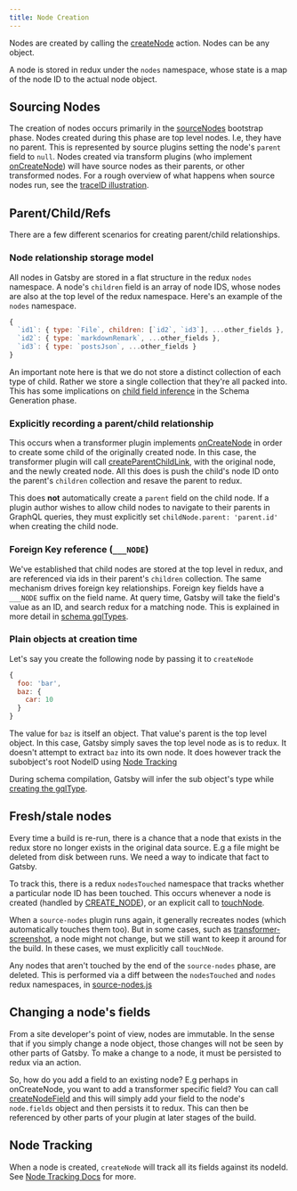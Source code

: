 ```yaml
---
title: Node Creation
---
```


Nodes are created by calling the [createNode](/docs/actions/#createNode) action. Nodes can be any object.

A node is stored in redux under the `nodes` namespace, whose state is a map of the node ID to the actual node object.

## Sourcing Nodes

The creation of nodes occurs primarily in the [sourceNodes](/docs/node-apis/#sourceNodes) bootstrap phase. Nodes created during this phase are top level nodes. I.e, they have no parent. This is represented by source plugins setting the node's `parent` field to `null`. Nodes created via transform plugins (who implement [onCreateNode](/docs/node-apis/#onCreateNode)) will have source nodes as their parents, or other transformed nodes. For a rough overview of what happens when source nodes run, see the [traceID illustration](/docs/how-plugins-apis-are-run/#using-traceid-to-await-downstream-api-calls).

## Parent/Child/Refs

There are a few different scenarios for creating parent/child relationships.

### Node relationship storage model

All nodes in Gatsby are stored in a flat structure in the redux `nodes` namespace. A node's `children` field is an array of node IDS, whose nodes are also at the top level of the redux namespace. Here's an example of the `nodes` namespace.

```javascript
{
  `id1`: { type: `File`, children: [`id2`, `id3`], ...other_fields },
  `id2`: { type: `markdownRemark`, ...other_fields },
  `id3`: { type: `postsJson`, ...other_fields }
}
```

An important note here is that we do not store a distinct collection of each type of child. Rather we store a single collection that they're all packed into. This has some implications on [child field inference](/docs/schema-gql-type/#child-fields-creation) in the Schema Generation phase.

### Explicitly recording a parent/child relationship

This occurs when a transformer plugin implements [onCreateNode](/docs/node-apis/#onCreateNode) in order to create some child of the originally created node. In this case, the transformer plugin will call [createParentChildLink](/docs/actions/#createParentChildLink), with the original node, and the newly created node. All this does is push the child's node ID onto the parent's `children` collection and resave the parent to redux.

This does **not** automatically create a `parent` field on the child node. If a plugin author wishes to allow child nodes to navigate to their parents in GraphQL queries, they must explicitly set `childNode.parent: 'parent.id'` when creating the child node.

### Foreign Key reference (`___NODE`)

We've established that child nodes are stored at the top level in redux, and are referenced via ids in their parent's `children` collection. The same mechanism drives foreign key relationships. Foreign key fields have a `___NODE` suffix on the field name. At query time, Gatsby will take the field's value as an ID, and search redux for a matching node. This is explained in more detail in [schema gqlTypes](/docs/schema-gql-type#foreign-key-reference-___node).

### Plain objects at creation time

Let's say you create the following node by passing it to `createNode`

```javascript
{
  foo: 'bar',
  baz: {
    car: 10
  }
}
```

The value for `baz` is itself an object. That value's parent is the top level object. In this case, Gatsby simply saves the top level node as is to redux. It doesn't attempt to extract `baz` into its own node. It does however track the subobject's root NodeID using [Node Tracking](/docs/node-tracking/)

During schema compilation, Gatsby will infer the sub object's type while [creating the gqlType](/docs/schema-gql-type#plain-object-or-value-field).

## Fresh/stale nodes

Every time a build is re-run, there is a chance that a node that exists in the redux store no longer exists in the original data source. E.g a file might be deleted from disk between runs. We need a way to indicate that fact to Gatsby.

To track this, there is a redux `nodesTouched` namespace that tracks whether a particular node ID has been touched. This occurs whenever a node is created (handled by [CREATE_NODE](https://github.com/gatsbyjs/gatsby/blob/master/packages/gatsby/src/redux/reducers/nodes-touched.js)), or an explicit call to [touchNode](/docs/actions/#touchNode).

When a `source-nodes` plugin runs again, it generally recreates nodes (which automatically touches them too). But in some cases, such as [transformer-screenshot](https://github.com/gatsbyjs/gatsby/blob/master/packages/gatsby-transformer-screenshot/src/gatsby-node.js#L56), a node might not change, but we still want to keep it around for the build. In these cases, we must explicitly call `touchNode`.

Any nodes that aren't touched by the end of the `source-nodes` phase, are deleted. This is performed via a diff between the `nodesTouched` and `nodes` redux namespaces, in [source-nodes.js](https://github.com/gatsbyjs/gatsby/blob/master/packages/gatsby/src/utils/source-nodes.js)

## Changing a node's fields

From a site developer's point of view, nodes are immutable. In the sense that if you simply change a node object, those changes will not be seen by other parts of Gatsby. To make a change to a node, it must be persisted to redux via an action.

So, how do you add a field to an existing node? E.g perhaps in onCreateNode, you want to add a transformer specific field? You can call [createNodeField]() and this will simply add your field to the node's `node.fields` object and then persists it to redux. This can then be referenced by other parts of your plugin at later stages of the build.

## Node Tracking

When a node is created, `createNode` will track all its fields against its nodeId. See [Node Tracking Docs](/docs/node-tracking/) for more.
